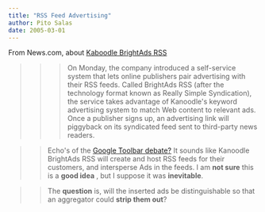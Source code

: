 ```yaml
---
title: "RSS Feed Advertising"
author: Pito Salas
date: 2005-03-01
---
```


From News.com, about [Kaboodle BrightAds
RSS](<http://news.com.com/Firm+eyes+RSS+feeds+as+ad+vehicle/2100-1024_3-5591056.html?tag=cd.top>)

>>

>>> On Monday, the company introduced a self-service system that lets online
publishers pair advertising with their RSS feeds. Called BrightAds RSS (after
the technology format known as Really Simple Syndication), the service takes
advantage of Kanoodle's keyword advertising system to match Web content to
relevant ads. Once a publisher signs up, an advertising link will piggyback on
its syndicated feed sent to third-party news readers.

>>

>> Echo's of the [Google Toolbar
debate?](<http://www.eweek.com/article2/0,1759,1766764,00.asp>) It sounds like
Kanoodle BrightAds RSS will create and host RSS feeds for their customers, and
intersperse Ads in the feeds. I am **not sure** this is a **good idea** , but
I suppose it was **inevitable**.

>>

>> The **question** is, will the inserted ads be distinguishable so that an
aggregator could **strip them out**?


